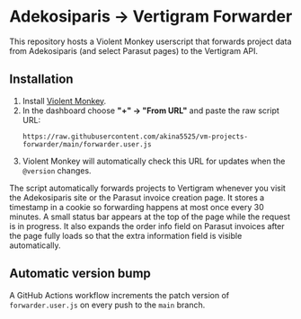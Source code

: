 # Adekosiparis → Vertigram Forwarder

This repository hosts a Violent Monkey userscript that forwards project data from Adekosiparis (and select Parasut pages) to the Vertigram API.

## Installation

1. Install [Violent Monkey](https://violentmonkey.github.io/).
2. In the dashboard choose **"+" → "From URL"** and paste the raw script URL:
   ```
   https://raw.githubusercontent.com/akina5525/vm-projects-forwarder/main/forwarder.user.js
   ```
3. Violent Monkey will automatically check this URL for updates when the `@version` changes.

The script automatically forwards projects to Vertigram whenever you visit the Adekosiparis site or the Parasut invoice creation page. It stores a timestamp in a cookie so forwarding happens at most once every 30 minutes. A small status bar appears at the top of the page while the request is in progress.
It also expands the order info field on Parasut invoices after the page fully loads so that the extra information field is visible automatically.

## Automatic version bump

A GitHub Actions workflow increments the patch version of `forwarder.user.js` on every push to the `main` branch.
